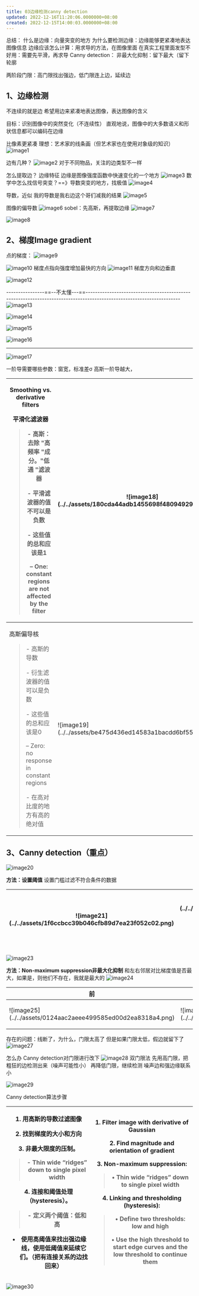 ```yaml
---
title: 03边缘检测canny detection
updated: 2022-12-16T11:20:06.0000000+08:00
created: 2022-12-15T14:00:03.0000000+08:00
---
```


总结：
什么是边缘：向量突变的地方
为什么要检测边缘：边缘能够更紧凑地表达图像信息
边缘应该怎么计算：用求导的方法，在图像里面
在真实工程里面发型不好用：需要先平滑，再求导
Canny detection：
非最大化抑制：留下最大（留下轮廓

两阶段门限：高门限找出强边，低门限连上边，延续边
## 1、边缘检测
不连续的就是边
希望用边来紧凑地表达图像，表达图像的含义

目标：识别图像中的突然变化（不连续性）
直观地说，图像中的大多数语义和形状信息都可以编码在边缘

比像素更紧凑
理想：艺术家的线条画（但艺术家也在使用对象级的知识）
![image1](../../assets/be244ed6a2d34c2f8dc217c054b9206c.png)

边有几种？
![image2](../../assets/4d9b808862ff4ba4b474a5b35e48b95e.png)
对于不同物品，关注的边类型不一样

怎么提取边？
边缘特征
边缘是图像强度函数中快速变化的一个地方
![image3](../../assets/28e41e103ecc4e729fc9235f4c6ef2c5.png)
数学中怎么找信号突变？==》导数突变的地方，找极值
![image4](../../assets/66601054030548fc9987a80273ea0225.png)

导数，近似
我的导数是我右边这个哥们减我的结果
![image5](../../assets/f294537c23de433d8b74b88139d2afa3.png)

图像的偏导数
![image6](../../assets/af26768999b34fffabe6911d2152a32a.png)
sobel：先高斯，再提取边缘
![image7](../../assets/fc50d8b494884014a1fff1e6ef4cf6f3.png)

![image8](../../assets/243f1bac8c024118a7f20b914cf2a548.png)
## 2、梯度Image gradient
点的梯度：
![image9](../../assets/2611cbd699e74cbe9c25d5abc4f372b0.png)

![image10](../../assets/c573c7c81952434ba141768ff2119e8a.png)
梯度点指向强度增加最快的方向
![image11](../../assets/ed61ccbc26bf46b2b719ffcfee68d36e.png)
梯度方向和边垂直

![image12](../../assets/fd02b846b2ef4cf19c9e3d545564a402.png)

----------------==--不太懂---==---------------------------------------------------------------------------------------------------------------------
![image13](../../assets/ac04254e6e174357be29503e26a8c26b.png)

![image14](../../assets/84b35d6dc6bc43609d8c1ef98d333e3a.png)

![image15](../../assets/61af15eac59d48b4b5b8e503480807a0.png)

![image16](../../assets/b81df3e57098460d9782879b354b5cab.png)

---------------------------------------------------------------------------------------------------------------------------------------------------------------
![image17](../../assets/dfb2807a1171483294efce97ef008551.png)

一阶导需要哪些参数：窗宽，标准差σ
高斯一阶导越大，

<table>
<colgroup>
<col style="width: 65%" />
<col style="width: 34%" />
</colgroup>
<thead>
<tr class="header">
<th><p>Smoothing vs. derivative filters</p>
<p>平滑化滤波器</p>
<blockquote>
<p>- 高斯：去除 "高频率 "成分。"低通 "滤波器</p>
<p>- 平滑滤波器的值不可以是负数</p>
<p>- 这些值的总和应该是1</p>
<p>– One: constant regions are not affected by the filter</p>
</blockquote></th>
<th><p>![image18](../../assets/180cda44adb1455698f480949293547c.png)</p>
<p></p></th>
</tr>
</thead>
<tbody>
<tr class="odd">
<td><p>高斯偏导核</p>
<blockquote>
<p>- 高斯的导数</p>
<p>- 衍生滤波器的值可以是负数</p>
<p>- 这些值的总和应该是0</p>
<p>– Zero: no response in constant regions</p>
<p>- 在高对比度的地方有高的绝对值</p>
</blockquote>
<p></p></td>
<td><p>![image19](../../assets/be475d436ed14583a1bacdd6bf558630.png)</p>
<p></p></td>
</tr>
</tbody>
</table>

## 3、Canny detection（重点）
![image20](../../assets/aaff7998dad94544b94c9bdbcd43840b.png)

**方法：设置阈值**
设置门槛过滤不符合条件的数据
<table>
<colgroup>
<col style="width: 60%" />
<col style="width: 39%" />
</colgroup>
<thead>
<tr class="header">
<th><p>![image21](../../assets/1f6ccbcc39b046cfb89d7ea23f052c02.png)</p>
<p></p></th>
<th><p>![image22](../../assets/7b1bda9716e5414cb7fe10a23ccbc377.png)</p>
<p>设置“门限”</p>
<p>去噪了一下</p></th>
</tr>
</thead>
<tbody>
</tbody>
</table>

![image23](../../assets/c74a53321c0841199a4f8a93b57d31cd.png)

**方法：Non-maximum suppression非最大化抑制**
和左右邻居对比梯度值是否最大，如果是，则他们不存在，我就是最大的
![image24](../../assets/806ae1728382458292d9525c26501fe3.png)

<table>
<colgroup>
<col style="width: 49%" />
<col style="width: 50%" />
</colgroup>
<thead>
<tr class="header">
<th>前</th>
<th>后</th>
</tr>
</thead>
<tbody>
<tr class="odd">
<td><p>![image25](../../assets/0124aac2aeee499585ed00d2ea8318a4.png)</p>
<p></p></td>
<td><p>![image26](../../assets/1cf26f8816f84666bbb0a1398f856d78.png)</p>
<p></p></td>
</tr>
</tbody>
</table>

存在的问题：线断了，为什么，门限太高了
但是如果门限太低，假边就留下了
![image27](../../assets/db4727ab99604fa697b84d335cd1d877.png)

怎么办
Canny detection对门限进行改下
![image28](../../assets/5a5e562fda7c45f0b486dfc54cf7be95.png)
双门限法
先用高门限，把粗狂的边检测出来（噪声可能性小）
再降低门限，继续检测
噪声边和强边缘联系小

![image29](../../assets/922fc46f9c7d45fbacb23d8bd24aae58.png)

Canny detection算法步骤
<table>
<colgroup>
<col style="width: 45%" />
<col style="width: 54%" />
</colgroup>
<thead>
<tr class="header">
<th><p>1. 用高斯的导数过滤图像</p>
<p>2. 找到梯度的大小和方向</p>
<p>3. 非最大限度的压制。</p>
<blockquote>
<p>- Thin wide “ridges” down to single pixel width</p>
</blockquote>
<p>4. 连接和阈值处理（hysteresis）。</p>
<blockquote>
<p>- 定义两个阈值：低和高</p>
</blockquote>
<ul>
<li><p>使用高阈值来找出强边缘线，使用低阈值来延续它们。（把有连接关系的边找回来）</p></li>
</ul>
<p></p></th>
<th><p>1. Filter image with derivative of Gaussian</p>
<p>2. Find magnitude and orientation of gradient</p>
<p>3. Non-maximum suppression:</p>
<blockquote>
<p>• Thin wide “ridges” down to single pixel width</p>
</blockquote>
<p>4. Linking and thresholding (hysteresis):</p>
<blockquote>
<p>• Define two thresholds: low and high</p>
<p>• Use the high threshold to start edge curves and the low threshold to continue them</p>
</blockquote></th>
</tr>
</thead>
<tbody>
</tbody>
</table>

![image30](../../assets/2f1879c4f3d64a7899f424cba960486c.png)
